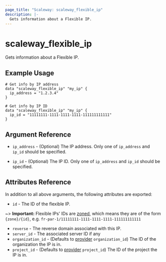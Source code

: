 ```yaml
---
page_title: "Scaleway: scaleway_flexible_ip"
description: |-
  Gets information about a Flexible IP.
---
```


# scaleway_flexible_ip

Gets information about a Flexible IP.

## Example Usage

```hcl
# Get info by IP address
data "scaleway_flexible_ip" "my_ip" {
  ip_address = "1.2.3.4"
}

# Get info by IP ID
data "scaleway_flexible_ip" "my_ip" {
  ip_id = "11111111-1111-1111-1111-111111111111"
}
```

## Argument Reference

- `ip_address` - (Optional) The IP address.
  Only one of `ip_address` and `ip_id` should be specified.

- `ip_id` - (Optional) The IP ID.
  Only one of `ip_address` and `ip_id` should be specified.

## Attributes Reference

In addition to all above arguments, the following attributes are exported:

- `id` - The ID of the flexible IP.

~> **Important:** Flexible IPs' IDs are [zoned](../guides/regions_and_zones.md#resource-ids), which means they are of the form `{zone}/{id}`, e.g. `fr-par-1/11111111-1111-1111-1111-111111111111`

- `reverse` - The reverse domain associated with this IP.
- `server_id` - The associated server ID if any
- `organization_id` - (Defaults to [provider](../index.md#organization_id) `organization_id`) The ID of the organization the IP is in.
- `project_id` - (Defaults to [provider](../index.md#project_id) `project_id`) The ID of the project the IP is in.

